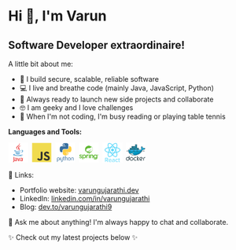 # Hi 👋, I'm Varun  

## Software Developer extraordinaire!

A little bit about me:

- :hammer: I build secure, scalable, reliable software
- :computer: I live and breathe code (mainly Java, JavaScript, Python)
- :rocket: Always ready to launch new side projects and collaborate
- :nerd_face: I am geeky and I love challenges
- :ping_pong: When I'm not coding, I'm busy reading or playing table tennis

**Languages and Tools:**

<img src="https://github.com/devicons/devicon/blob/master/icons/java/java-original-wordmark.svg" title="Java" alt="Java" width="40" height="40"/>&nbsp;
<img src="https://github.com/devicons/devicon/blob/master/icons/javascript/javascript-original.svg" title="JavaScript" alt="JavaScript" width="40" height="40"/>&nbsp;
<img src="https://github.com/devicons/devicon/blob/master/icons/python/python-original-wordmark.svg" title="Python" alt="Python"  width="40" height="40"/>&nbsp;
<img src="https://github.com/devicons/devicon/blob/master/icons/spring/spring-original-wordmark.svg" title="Spring" alt="Spring"  width="40" height="40"/>&nbsp;
<img src="https://github.com/devicons/devicon/blob/master/icons/react/react-original-wordmark.svg" title="React" alt="React" width="40" height="40"/>&nbsp;
<img src="https://github.com/devicons/devicon/blob/master/icons/docker/docker-original-wordmark.svg" title="React" alt="React" width="40" height="40"/>&nbsp;


🔗 Links:

- Portfolio website: [varungujarathi.dev](https://varungujarathi.dev)  
- LinkedIn: [linkedin.com/in/varungujarathi](https://linkedin.com/in/varungujarathi)
- Blog: [dev.to/varungujarathi9](https://dev.to/varungujarathi9)

💬 Ask me about anything! I'm always happy to chat and collaborate. 

✨ Check out my latest projects below ✨

<!--
**varungujarathi9/varungujarathi9** is a ✨ _special_ ✨ repository because its `README.md` (this file) appears on your GitHub profile.

Here are some ideas to get you started:

- 🔭 I’m currently working on ...
- 🌱 I’m currently learning ...
- 👯 I’m looking to collaborate on ...
- 🤔 I’m looking for help with ...
- 💬 Ask me about ...
- 📫 How to reach me: ...
- 😄 Pronouns: ...
- ⚡ Fun fact: ...
-->
